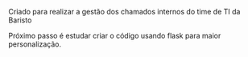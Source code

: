 Criado para realizar a gestão dos chamados internos do time de TI da Baristo

Próximo passo é estudar criar o código usando flask para maior personalização.

